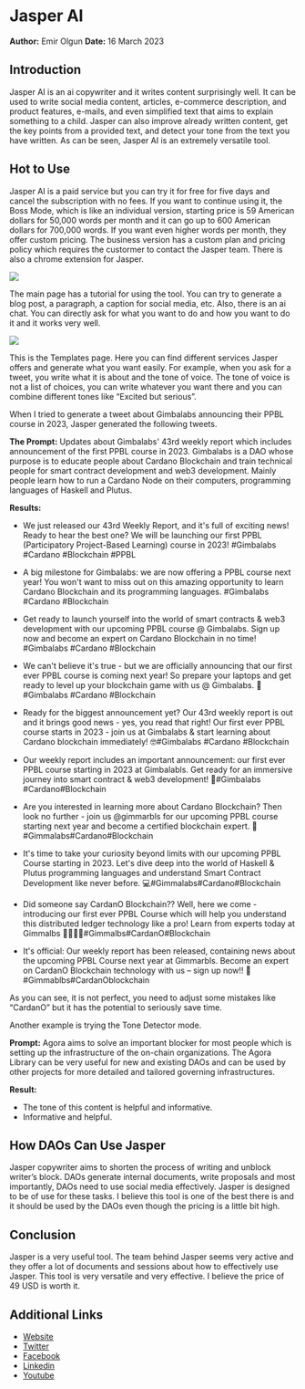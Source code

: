 # Jasper AI

**Author:** Emir Olgun
**Date:** 16 March 2023

## Introduction

Jasper AI is an ai copywriter and it writes content surprisingly well. It can be used to write social media content, articles, e-commerce description, and product features, e-mails, and even simplified text that aims to explain something to a child. Jasper can also improve already written content, get the key points from a provided text, and detect your tone from the text you have written. As can be seen, Jasper AI is an extremely versatile tool.

## Hot to Use

Jasper AI is a paid service but you can try it for free for five days and cancel the subscription with no fees. If you want to continue using it, the Boss Mode, which is like an individual version, starting price is 59 American dollars for 50,000 words per month and it can go up to 600 American dollars for 700,000 words. If you want even higher words per month, they offer custom pricing. The business version has a custom plan and pricing policy which requires the custormer to contact the Jasper team.
There is also a chrome extension for Jasper.

![](https://i.imgur.com/utxofVr.png)


The main page has a tutorial for using the tool. You can try to generate a blog post, a paragraph, a caption for social media, etc. Also, there is an ai chat. You can directly ask for what you want to do and how you want to do it and it works very well.

![](https://i.imgur.com/Qjj4XcC.png)

This is the Templates page. Here you can find different services Jasper offers and generate what you want easily. For example, when you ask for a tweet, you write what it is about and the tone of voice. The tone of voice is not a list of choices, you can write whatever you want there and you can combine different tones like “Excited but serious”.

When I tried to generate a tweet about Gimbalabs announcing their PPBL course in 2023, Jasper generated the following tweets.

**The Prompt:**
Updates about Gimbalabs' 43rd weekly report which includes announcement of the first PPBL course in 2023. Gimbalabs is a DAO whose purpose is to educate people about Cardano Blockchain and train technical people for smart contract development and web3 development. Mainly people learn how to run a Cardano Node on their computers, programming languages of Haskell and Plutus.

**Results:**

- We just released our 43rd Weekly Report, and it's full of exciting news! Ready to hear the best one? We will be launching our first PPBL (Participatory Project-Based Learning) course in 2023! #Gimbalabs #Cardano #Blockchain #PPBL 

- A big milestone for Gimbalabs: we are now offering a PPBL course next year! You won't want to miss out on this amazing opportunity to learn Cardano Blockchain and its programming languages. #Gimbalabs #Cardano #Blockchain 

- Get ready to launch yourself into the world of smart contracts & web3 development with our upcoming PPBL course @ Gimbalabs. Sign up now and become an expert on Cardano Blockchain in no time! #Gimbalabs #Cardano #Blockchain 

- We can't believe it's true - but we are officially announcing that our first ever PPBL course is coming next year! So prepare your laptops and get ready to level up your blockchain game with us @ Gimbalabs. 🤩#Gimbalabs #Cardano #Blockchain 

- Ready for the biggest announcement yet? Our 43rd weekly report is out and it brings good news - yes, you read that right! Our first ever PPBL course starts in 2023 - join us at Gimbalabs & start learning about Cardano blockchain immediately! 🤓#Gimbalabs #Cardano #Blockchain 

- Our weekly report includes an important announcement: our first ever PPBL course starting in 2023 at Gimbalabls. Get ready for an immersive journey into smart contract & web3 development! 🤗#Gimbalabs #Cardano#Blockchain 

- Are you interested in learning more about Cardano Blockchain? Then look no further - join us @gimmarbls for our upcoming PPBL course starting next year and become a certified blockchain expert. 🤩#Gimmalabs#Cardano#Blockchain  

- It's time to take your curiosity beyond limits with our upcoming PPBL Course starting in 2023. Let's dive deep into the world of Haskell & Plutus programming languages and understand Smart Contract Development like never before. 💻#Gimmalabs#Cardano#Blockchain 

- Did someone say CardanO Blockchain?? Well, here we come - introducing our first ever PPBL Course which will help you understand this distributed ledger technology like a pro! Learn from experts today at Gimmalbs 👩‍💻👨‍💻#Gimmalbs#CardanO#Blockchain 

- It's official: Our weekly report has been released, containing news about the upcoming PPBL Course next year at Gimmarbls. Become an expert on CardanO Blockchain technology with us – sign up now!! 🎉#Gimmablbs#CardanOblockchain


As you can see, it is not perfect, you need to adjust some mistakes like “CardanO” but it has the potential to seriously save time.

Another example is trying the Tone Detector mode.

**Prompt:** Agora aims to solve an important blocker for most people which is setting up the infrastructure of the on-chain organizations. The Agora Library can be very useful for new and existing DAOs and can be used by other projects for more detailed and tailored governing infrastructures.

**Result:**
- The tone of this content is helpful and informative.
- Informative and helpful.

## How DAOs Can Use Jasper

Jasper copywriter aims to shorten the process of writing and unblock writer’s block. DAOs generate internal documents, write proposals and most importantly, DAOs need to use social media effectively. Jasper is designed to be of use for these tasks. I believe this tool is one of the best there is and it should be used by the DAOs even though the pricing is a little bit high.

## Conclusion

Jasper is a very useful tool. The team behind Jasper seems very active and they offer a lot of documents and sessions about how to effectively use Jasper. This tool is very versatile and very effective. I believe the price of 49 USD is worth it.

## Additional Links

- [Website](https://www.jasper.ai)
- [Twitter](https://twitter.com/heyjasperai)
- [Facebook](https://www.facebook.com/heyjasperai)
- [Linkedin](https://www.linkedin.com/company/heyjasperai/)
- [Youtube](https://www.youtube.com/@JasperAI)